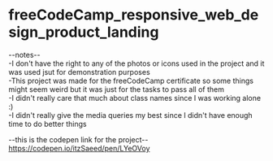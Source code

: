 # freeCodeCamp_responsive_web_design_product_landing

--notes--  
-I don't have the right to any of the photos or icons used in the project and it was used jsut for demonstration purposes  
-This project was made for the freeCodeCamp certificate so some things might seem weird but it was just for the tasks to pass all of them  
-I didn't really care that much about class names since I was working alone :)  
-I didn't really give the media queries my best since I didn't have enough time to do better things  

--this is the codepen link for the project--  
https://codepen.io/itzSaeed/pen/LYeOVoy
